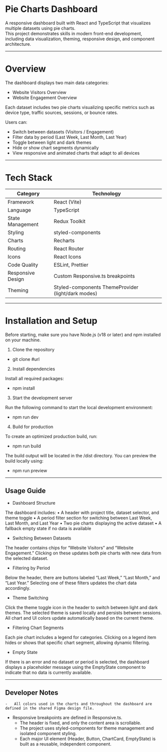 # Pie Charts Dashboard

A responsive dashboard built with React and TypeScript that visualizes multiple datasets using pie charts.  
This project demonstrates skills in modern front-end development, including data visualization, theming, responsive design, and component architecture.

---

# Overview

The dashboard displays two main data categories:

- Website Visitors Overview
- Website Engagement Overview

Each dataset includes two pie charts visualizing specific metrics such as device type, traffic sources, sessions, or bounce rates.

Users can:

- Switch between datasets (Visitors / Engagement)
- Filter data by period (Last Week, Last Month, Last Year)
- Toggle between light and dark themes
- Hide or show chart segments dynamically
- View responsive and animated charts that adapt to all devices

---

# Tech Stack

| Category | Technology |
|-----------|-------------|
| Framework | React (Vite) |
| Language | TypeScript |
| State Management | Redux Toolkit |
| Styling | styled-components |
| Charts | Recharts |
| Routing | React Router |
| Icons | React Icons |
| Code Quality | ESLint, Prettier |
| Responsive Design | Custom Responsive.ts breakpoints |
| Theming | Styled-components ThemeProvider (light/dark modes) |

---

# Installation and Setup

Before starting, make sure you have Node.js (v18 or later) and npm installed on your machine.

1. Clone the repository

- git clone #url

2. Install dependencies

Install all required packages:

- npm install

3. Start the development server

Run the following command to start the local development environment:

- npm run dev

4. Build for production

To create an optimized production build, run:

- npm run build

The build output will be located in the /dist directory.
You can preview the build locally using:

- npm run preview

---

## Usage Guide

- Dashboard Structure

The dashboard includes:
	•	A header with project title, dataset selector, and theme toggle
	•	A period filter section for switching between Last Week, Last Month, and Last Year
	•	Two pie charts displaying the active dataset
	•	A fallback empty state if no data is available

- Switching Between Datasets

The header contains chips for “Website Visitors” and “Website Engagement.”
Clicking on these updates both pie charts with new data from the selected dataset.

- Filtering by Period

Below the header, there are buttons labeled “Last Week,” “Last Month,” and “Last Year.”
Selecting one of these filters updates the chart data accordingly.

- Theme Switching

Click the theme toggle icon in the header to switch between light and dark themes.
The selected theme is saved locally and persists between sessions.
All chart and UI colors update automatically based on the current theme.

- Filtering Chart Segments

Each pie chart includes a legend for categories.
Clicking on a legend item hides or shows that specific chart segment, allowing dynamic filtering.

- Empty State

If there is an error and no dataset or period is selected, the dashboard displays a placeholder message using the EmptyState component to indicate that no data is currently available.

---

## Developer Notes

	-	All colors used in the charts and throughout the dashboard are defined in the shared Figma design file.
  -	Responsive breakpoints are defined in Responsive.ts.
	-	The header is fixed, and only the content area is scrollable.
	-	The project uses styled-components for theme management and isolated component styling.
	- Each major UI element (Header, Button, ChartCard, EmptyState) is built as a reusable, independent component.
